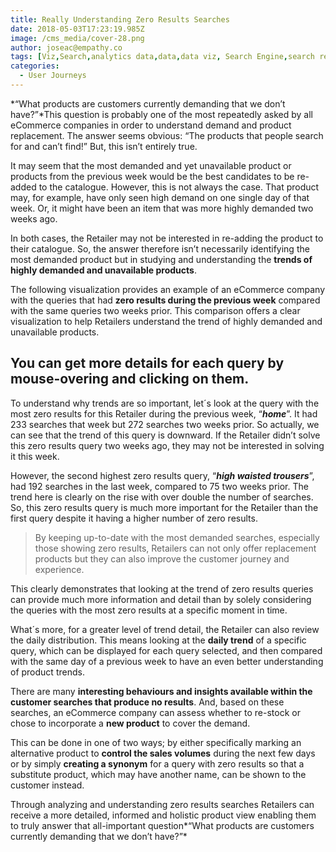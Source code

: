 ```yaml
---
title: Really Understanding Zero Results Searches
date: 2018-05-03T17:23:19.985Z
image: /cms_media/cover-28.png
author: joseac@empathy.co
tags: [Viz,Search,analytics data,data,data viz, Search Engine,search result,Data visualisation,Data visualization,infographics,analytics,ecommerce]
categories:
  - User Journeys
---
```

*“What products are customers currently demanding that we don’t have?”*This question is probably one of the most repeatedly asked by all eCommerce companies in order to understand demand and product replacement. The answer seems obvious: “The products that people search for and can’t find!” But, this isn’t entirely true.

It may seem that the most demanded and yet unavailable product or products from the previous week would be the best candidates to be re-added to the catalogue. However, this is not always the case. That product may, for example, have only seen high demand on one single day of that week. Or, it might have been an item that was more highly demanded two weeks ago.

In both cases, the Retailer may not be interested in re-adding the product to their catalogue. So, the answer therefore isn’t necessarily identifying the most demanded product but in studying and understanding the **trends of highly demanded and unavailable products**.

The following visualization provides an example of an eCommerce company with the queries that had **zero results during the previous week** compared with the same queries two weeks prior. This comparison offers a clear visualization to help Retailers understand the trend of highly demanded and unavailable products.

## You can get more details for each query by mouse-overing and clicking on them.

<iyd-iframe src="https://assets.empathybroker.com/datavis/insights/weeklyreport-noresults/index.html" desktop-height="590px" tablet-height="" mobile-height="" framebimg-order="1"></iyd-iframe>

To understand why trends are so important, let´s look at the query with the most zero results for this Retailer during the previous week, “***home***”. It had 233 searches that week but 272 searches two weeks prior. So actually, we can see that the trend of this query is downward. If the Retailer didn’t solve this zero results query two weeks ago, they may not be interested in solving it this week.

However, the second highest zero results query, “***high waisted trousers***”, had 192 searches in the last week, compared to 75 two weeks prior. The trend here is clearly on the rise with over double the number of searches. So, this zero results query is much more important for the Retailer than the first query despite it having a higher number of zero results.

> By keeping up-to-date with the most demanded searches, especially those showing zero results, Retailers can not only offer replacement products but they can also improve the customer journey and experience.

This clearly demonstrates that looking at the trend of zero results queries can provide much more information and detail than by solely considering the queries with the most zero results at a specific moment in time.

What´s more, for a greater level of trend detail, the Retailer can also review the daily distribution. This means looking at the **daily trend** of a specific query, which can be displayed for each query selected, and then compared with the same day of a previous week to have an even better understanding of product trends.

There are many **interesting behaviours and insights available within the customer searches that produce no results**. And, based on these searches, an eCommerce company can assess whether to re-stock or chose to incorporate a **new product** to cover the demand.

This can be done in one of two ways; by either specifically marking an alternative product to **control the sales volumes** during the next few days or by simply **creating a synonym** for a query with zero results so that a substitute product, which may have another name, can be shown to the customer instead.

Through analyzing and understanding zero results searches Retailers can receive a more detailed, informed and holistic product view enabling them to truly answer that all-important question*“What products are customers currently demanding that we don’t have?”*
